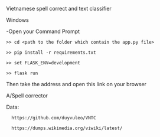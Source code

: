  Vietnamese spell correct and text classifier 

 Windows
 
-Open your Command Prompt
```
>> cd <path to the folder which contain the app.py file>
  
>> pip install -r requirements.txt

>> set FLASK_ENV=development

>> flask run 
```
 Then take the address and open this link on your browser





A/Spell corrector

  Data: 
  
      https://github.com/duyvuleo/VNTC
  
      https://dumps.wikimedia.org/viwiki/latest/






